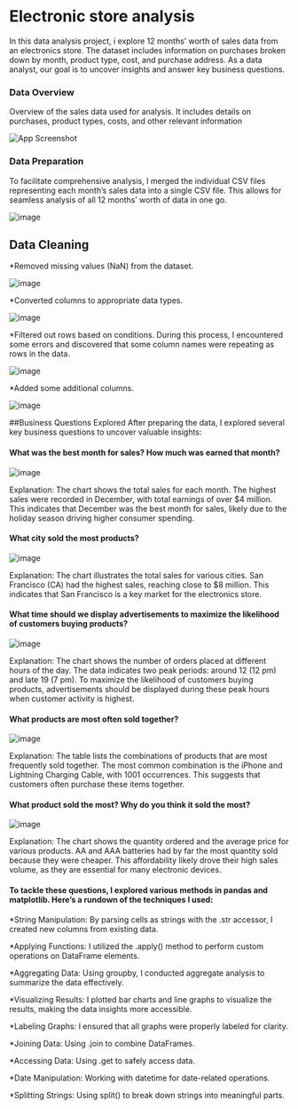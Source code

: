 # Electronic store analysis

In this data analysis project, i explore 12 months’ worth of sales data from an electronics store. The dataset includes information on purchases broken down by month, product type, cost, and purchase address. As a data analyst, our goal is to uncover insights and answer key business questions.
### Data Overview

Overview of the sales data used for analysis. It includes details on purchases, product types, costs, and other relevant information

![App Screenshot](https://snipboard.io/31niNx.jpg)
### Data Preparation

To facilitate comprehensive analysis, I merged the individual CSV files representing each month’s sales data into a single CSV file. This allows for seamless analysis of all 12 months’ worth of data in one go.

![image](https://github.com/user-attachments/assets/850d36e9-8eed-45fb-9b9a-7cf53bdf1c87)

## Data Cleaning

*Removed missing values (NaN) from the dataset.

![image](https://github.com/user-attachments/assets/f96bbdee-355d-463e-bda7-9bc35b714838)

*Converted columns to appropriate data types.

![image](https://github.com/user-attachments/assets/cee29e3f-439e-480f-ab64-6cdb5f020c7e)

*Filtered out rows based on conditions. During this process, I encountered some errors and discovered that some column names were repeating as rows in the data.

![image](https://github.com/user-attachments/assets/69a3a057-3aaf-44fe-a98e-1226dcd45879)

*Added some additional columns.

![image](https://github.com/user-attachments/assets/136bc0a7-1542-444b-9ba0-3d078a63b174)

##Business Questions Explored
After preparing the data, I explored several key business questions to uncover valuable insights:

#### What was the best month for sales? How much was earned that month?

![image](https://github.com/user-attachments/assets/43f8dc4f-5fe6-4f01-85fe-325f5d44780f)

Explanation: The chart shows the total sales for each month. The highest sales were recorded in December, with total earnings of over $4 million. This indicates that December was the best month for sales, likely due to the holiday season driving higher consumer spending.

#### What city sold the most products?

![image](https://github.com/user-attachments/assets/7fd075d5-220d-4f81-beb7-b18250f8a9a5)

Explanation: The chart illustrates the total sales for various cities. San Francisco (CA) had the highest sales, reaching close to $8 million. This indicates that San Francisco is a key market for the electronics store.

#### What time should we display advertisements to maximize the likelihood of customers buying products?

![image](https://github.com/user-attachments/assets/051131fe-d0f4-46d2-b058-966852bf4c2b)

Explanation: The chart shows the number of orders placed at different hours of the day. The data indicates two peak periods: around 12 (12 pm) and late 19 (7 pm). To maximize the likelihood of customers buying products, advertisements should be displayed during these peak hours when customer activity is highest.

#### What products are most often sold together?

![image](https://github.com/user-attachments/assets/c8119e65-8daa-4f7b-85a0-d27a106e6bcd)

Explanation: The table lists the combinations of products that are most frequently sold together. The most common combination is the iPhone and Lightning Charging Cable, with 1001 occurrences. This suggests that customers often purchase these items together.

#### What product sold the most? Why do you think it sold the most?

![image](https://github.com/user-attachments/assets/598d2773-c736-4891-aec8-69bea961f9cb)

Explanation: The chart shows the quantity ordered and the average price for various products. AA and AAA batteries had by far the most quantity sold because they were cheaper. This affordability likely drove their high sales volume, as they are essential for many electronic devices.

#### To tackle these questions, I explored various methods in pandas and matplotlib. Here’s a rundown of the techniques I used:

*String Manipulation: By parsing cells as strings with the .str accessor, I created new columns from existing data.

*Applying Functions: I utilized the .apply() method to perform custom operations on DataFrame elements.

*Aggregating Data: Using groupby, I conducted aggregate analysis to summarize the data effectively.

*Visualizing Results: I plotted bar charts and line graphs to visualize the results, making the data insights more accessible.

*Labeling Graphs: I ensured that all graphs were properly labeled for clarity.

*Joining Data: Using .join to combine DataFrames.

*Accessing Data: Using .get to safely access data.

*Date Manipulation: Working with datetime for date-related operations.

*Splitting Strings: Using split() to break down strings into meaningful parts.
